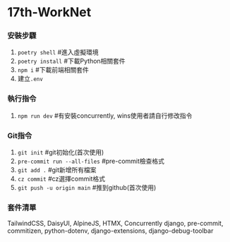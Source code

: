# 17th-WorkNet

### 安裝步驟
1. `poetry shell` #進入虛擬環境
2. `poetry install` #下載Python相關套件
3. `npm i` #下載前端相關套件
4. 建立`.env`

### 執行指令
1. `npm run dev` #有安裝concurrently, wins使用者請自行修改指令

### Git指令
1. `git init` #git初始化(首次使用)
2. `pre-commit run --all-files` #pre-commit檢查格式
3. `git add .` #git新增所有檔案
4. `cz commit` #cz選擇commit格式
5. `git push -u origin main` #推到github(首次使用)

###  套件清單
TailwindCSS, DaisyUI, AlpineJS, HTMX, Concurrently
django, pre-commit, commitizen, python-dotenv, django-extensions, django-debug-toolbar